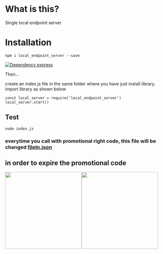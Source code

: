 # What is this?

Single local endpoint server

# Installation

`npm i local_endpoint_server --save`

[![Dependency express](https://gist.githubusercontent.com/Allanksr/25c35fbe9e8019a5ab63092b0ad374e5/raw/c353a2ab5e4b1e4ab105acfeedce1cab8d94bc3a/express.svg)](https://www.npmjs.com/package/express)

Then...

create an index.js file in the same folder where you have just install library.
import library as shown below
```
const local_server = require('local_endpoint_server')
local_server.start()
```

## Test
`node index.js`

### everytime you call with promotional right code, this file will be changed [fileIn.json](https://github.com/Allanksr/Local-Endpoint_server/blob/main/input/fileIn.json)
## in order to expire the promotional code


<img width="250px" src="https://lh3.googleusercontent.com/-eOOtD_Dkxs8/Yo8haGvwqPI/AAAAAAAAQjk/yRMvFe8Gpxscpv9Qgq0Q3wyqgrqfmmvjQCNcBGAsYHQ/"><img width="250px" src="https://lh3.googleusercontent.com/-10CNgvefWXc/Yo8haAERmuI/AAAAAAAAQjg/UzqCRuxfPL4RailVniZ06k9pjBL4Ry1iQCNcBGAsYHQ/">
